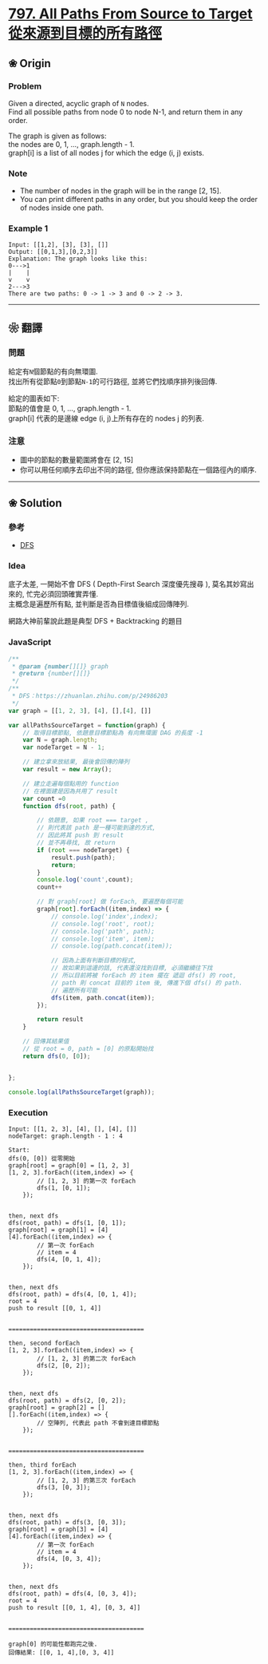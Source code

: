 
# [797. All Paths From Source to Target 從來源到目標的所有路徑][title]

[title]: https://leetcode.com/problems/all-paths-from-source-to-target/description/

## ❀ Origin

### Problem

Given a directed, acyclic graph of `N` nodes.  
Find all possible paths from node 0 to node N-1, and return them in any order.

The graph is given as follows:  
the nodes are 0, 1, ..., graph.length - 1.  
graph[i] is a list of all nodes j for which the edge (i, j) exists.

### Note

- The number of nodes in the graph will be in the range [2, 15].
- You can print different paths in any order, but you should keep the order of nodes inside one path.

### Example 1

```
Input: [[1,2], [3], [3], []]
Output: [[0,1,3],[0,2,3]]
Explanation: The graph looks like this:
0--->1
|    |
v    v
2--->3
There are two paths: 0 -> 1 -> 3 and 0 -> 2 -> 3.
```

---

## ❀ 翻譯

### 問題

給定有`N`個節點的有向無環圖.  
找出所有從節點`0`到節點`N-1`的可行路徑, 並將它們找順序排列後回傳.

給定的圖表如下:  
節點的值會是 0, 1, ..., graph.length - 1.  
graph[i] 代表的是邊線 edge (i, j)上所有存在的 nodes j 的列表.

### 注意

- 圖中的節點的數量範圍將會在 [2, 15]
- 你可以用任何順序去印出不同的路徑, 但你應該保持節點在一個路徑內的順序.

---

## ❀ Solution

### 參考

- [DFS](http://blog.cocosdever.com/2018/03/14/LetCode-in-Swift-797-All-Paths-From-Source-to-Target/)

### Idea

底子太差, 一開始不會 DFS ( Depth-First Search 深度優先搜尋 ),
莫名其妙寫出來的, 忙完必須回頭確實弄懂.  
主概念是遍歷所有點, 並判斷是否為目標值後組成回傳陣列.

網路大神前輩說此題是典型 DFS + Backtracking 的題目

### JavaScript

```JavaScript
/**
 * @param {number[][]} graph
 * @return {number[][]}
 */
/**
 * DFS：https://zhuanlan.zhihu.com/p/24986203
 */
var graph = [[1, 2, 3], [4], [],[4], []]

var allPathsSourceTarget = function(graph) {
	// 取得目標節點, 依題意目標節點為 有向無環圖 DAG 的長度 -1
	var N = graph.length;
	var nodeTarget = N - 1;

	// 建立拿來放結果, 最後會回傳的陣列
	var result = new Array();

	// 建立走遍每個點用的 function
	// 在裡面建是因為共用了 result
	var count =0
	function dfs(root, path) {

		// 依題意, 如果 root === target ,
		// 則代表該 path 是一種可能到達的方式,
		// 因此將其 push 到 result
		// 並不再尋找, 故 return
		if (root === nodeTarget) {
			result.push(path);
			return;
		}
		console.log('count',count);
		count++

		// 對 graph[root] 做 forEach, 要遍歷每個可能
		graph[root].forEach((item,index) => {
			// console.log('index',index);
			// console.log('root', root);
			// console.log('path', path);
			// console.log('item', item);
			// console.log(path.concat(item));

			// 因為上面有判斷目標的程式,
			// 故如果到這邊的話, 代表還沒找到目標, 必須繼續往下找
			// 所以目前將被 forEach 的 item 擺在 遞迴 dfs() 的 root,
			// path 則 concat 目前的 item 後, 傳進下個 dfs() 的 path.
			// 遍歷所有可能
			dfs(item, path.concat(item));
		});

		return result
	}

	// 回傳其結果值
	// 從 root = 0, path = [0] 的原點開始找
	return dfs(0, [0]);


};

console.log(allPathsSourceTarget(graph));
```

### Execution

```
Input: [[1, 2, 3], [4], [], [4], []]
nodeTarget: graph.length - 1 : 4

Start:
dfs(0, [0]) 從零開始
graph[root] = graph[0] = [1, 2, 3]
[1, 2, 3].forEach((item,index) => {
        // [1, 2, 3] 的第一次 forEach
        dfs(1, [0, 1]);
    });


then, next dfs
dfs(root, path) = dfs(1, [0, 1]);
graph[root] = graph[1] = [4]
[4].forEach((item,index) => {
        // 第一次 forEach
        // item = 4
        dfs(4, [0, 1, 4]);
    });


then, next dfs
dfs(root, path) = dfs(4, [0, 1, 4]);
root = 4
push to result [[0, 1, 4]]


======================================

then, second forEach
[1, 2, 3].forEach((item,index) => {
        // [1, 2, 3] 的第二次 forEach
        dfs(2, [0, 2]);
    });


then, next dfs
dfs(root, path) = dfs(2, [0, 2]);
graph[root] = graph[2] = []
[].forEach((item,index) => {
        // 空陣列, 代表此 path 不會到達目標節點
    });


======================================

then, third forEach
[1, 2, 3].forEach((item,index) => {
        // [1, 2, 3] 的第三次 forEach
        dfs(3, [0, 3]);
    });


then, next dfs
dfs(root, path) = dfs(3, [0, 3]);
graph[root] = graph[3] = [4]
[4].forEach((item,index) => {
        // 第一次 forEach
        // item = 4
        dfs(4, [0, 3, 4]);
    });


then, next dfs
dfs(root, path) = dfs(4, [0, 3, 4]);
root = 4
push to result [[0, 1, 4], [0, 3, 4]]


======================================

graph[0] 的可能性都跑完之後.
回傳結果: [[0, 1, 4],[0, 3, 4]]
```
